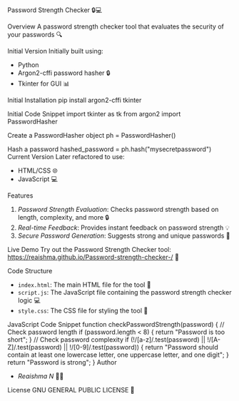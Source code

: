 

Password Strength Checker 🔒💻

Overview
A password strength checker tool that evaluates the security of your passwords 🔍

Initial Version
Initially built using:
- Python 
- Argon2-cffi password hasher 🔒
- Tkinter for GUI 📊

Initial Installation
pip install argon2-cffi tkinter

Initial Code Snippet
import tkinter as tk
from argon2 import PasswordHasher

Create a PasswordHasher object
ph = PasswordHasher()

Hash a password
hashed_password = ph.hash("mysecretpassword")
Current Version
Later refactored to use:
- HTML/CSS 🌐
- JavaScript 💻

Features
1. *Password Strength Evaluation*: Checks password strength based on length, complexity, and more 🔒
2. *Real-time Feedback*: Provides instant feedback on password strength 💡
3. *Secure Password Generation*: Suggests strong and unique passwords 🔑

Live Demo
Try out the Password Strength Checker tool: https://reaishma.github.io/Password-strength-checker-/ 🔗

Code Structure
- `index.html`: The main HTML file for the tool 📄
- `script.js`: The JavaScript file containing the password strength checker logic 💻
- `style.css`: The CSS file for styling the tool 🎨

JavaScript Code Snippet
function checkPasswordStrength(password) {
    // Check password length
    if (password.length < 8) {
        return "Password is too short";
    }
    // Check password complexity
    if (!/[a-z]/.test(password) || !/[A-Z]/.test(password) || !/[0-9]/.test(password)) {
        return "Password should contain at least one lowercase letter, one uppercase letter, and one digit";
    }
    return "Password is strong";
}
Author
- *Reaishma N* 🙋‍♀️

License
 GNU GENERAL PUBLIC LICENSE 📄



